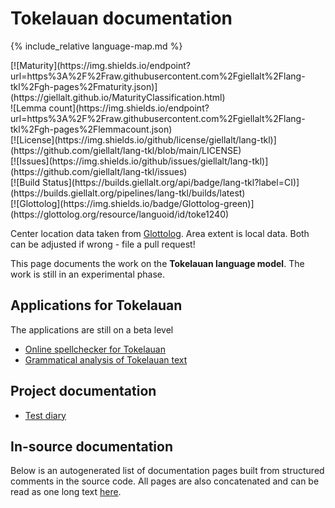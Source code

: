 # Tokelauan documentation

<div class="twocolumn map" markdown="1">

{% include_relative language-map.md %}

<div class="badges" markdown="1">
[![Maturity](https://img.shields.io/endpoint?url=https%3A%2F%2Fraw.githubusercontent.com%2Fgiellalt%2Flang-tkl%2Fgh-pages%2Fmaturity.json)](https://giellalt.github.io/MaturityClassification.html) <br/>
![Lemma count](https://img.shields.io/endpoint?url=https%3A%2F%2Fraw.githubusercontent.com%2Fgiellalt%2Flang-tkl%2Fgh-pages%2Flemmacount.json) <br/>
[![License](https://img.shields.io/github/license/giellalt/lang-tkl)](https://github.com/giellalt/lang-tkl/blob/main/LICENSE) <br/>
[![Issues](https://img.shields.io/github/issues/giellalt/lang-tkl)](https://github.com/giellalt/lang-tkl/issues) <br/>
[![Build Status](https://builds.giellalt.org/api/badge/lang-tkl?label=CI)](https://builds.giellalt.org/pipelines/lang-tkl/builds/latest) <br/>
[![Glottolog](https://img.shields.io/badge/Glottolog-green)](https://glottolog.org/resource/languoid/id/toke1240)
</div>

Center location data taken from [Glottolog](https://glottolog.org/). Area extent is local data. Both can be adjusted if wrong - file a pull request!

</div>

This page documents the work on the **Tokelauan language model**. The work is still in an experimental phase.

## Applications for Tokelauan

The applications are still on a beta level

- [Online spellchecker for Tokelauan](https://divvun.org/proofing/online-speller.html?lang=tkl)
- [Grammatical analysis of Tokelauan text](https://gtweb-02.uit.no/webpipeline/tkl)


## Project documentation

* [Test diary](test-diary.md)

## In-source documentation

Below is an autogenerated list of documentation pages built from structured comments in the source code. All pages are also concatenated and can be read as one long text [here](tkl.md).
